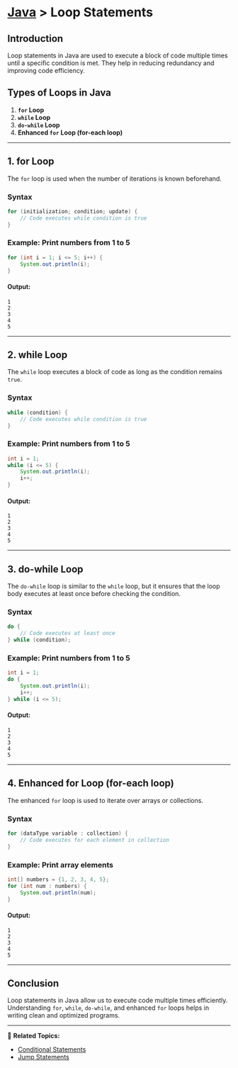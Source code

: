 # [Java](../) > Loop Statements

## Introduction
Loop statements in Java are used to execute a block of code multiple times until a specific condition is met. They help in reducing redundancy and improving code efficiency.

## Types of Loops in Java
1. **`for` Loop**
2. **`while` Loop**
3. **`do-while` Loop**
4. **Enhanced `for` Loop (for-each loop)**

---

## 1. for Loop
The `for` loop is used when the number of iterations is known beforehand.

### Syntax
```java
for (initialization; condition; update) {
    // Code executes while condition is true
}
```

### Example: Print numbers from 1 to 5
```java
for (int i = 1; i <= 5; i++) {
    System.out.println(i);
}
```
#### Output:
```
1
2
3
4
5
```

---

## 2. while Loop
The `while` loop executes a block of code as long as the condition remains `true`.

### Syntax
```java
while (condition) {
    // Code executes while condition is true
}
```

### Example: Print numbers from 1 to 5
```java
int i = 1;
while (i <= 5) {
    System.out.println(i);
    i++;
}
```
#### Output:
```
1
2
3
4
5
```

---

## 3. do-while Loop
The `do-while` loop is similar to the `while` loop, but it ensures that the loop body executes at least once before checking the condition.

### Syntax
```java
do {
    // Code executes at least once
} while (condition);
```

### Example: Print numbers from 1 to 5
```java
int i = 1;
do {
    System.out.println(i);
    i++;
} while (i <= 5);
```
#### Output:
```
1
2
3
4
5
```

---

## 4. Enhanced for Loop (for-each loop)
The enhanced `for` loop is used to iterate over arrays or collections.

### Syntax
```java
for (dataType variable : collection) {
    // Code executes for each element in collection
}
```

### Example: Print array elements
```java
int[] numbers = {1, 2, 3, 4, 5};
for (int num : numbers) {
    System.out.println(num);
}
```
#### Output:
```
1
2
3
4
5
```

---

## Conclusion
Loop statements in Java allow us to execute code multiple times efficiently. Understanding `for`, `while`, `do-while`, and enhanced `for` loops helps in writing clean and optimized programs.

---
🔗 **Related Topics:**
- [Conditional Statements](../conditional-statements)
- [Jump Statements](../jump-statements)